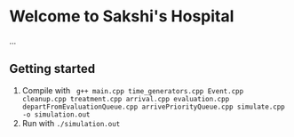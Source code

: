 # Welcome to Sakshi's Hospital
...


## Getting started
1. Compile with ` g++ main.cpp time_generators.cpp Event.cpp cleanup.cpp treatment.cpp arrival.cpp evaluation.cpp departFromEvaluationQueue.cpp arrivePriorityQueue.cpp simulate.cpp -o simulation.out`
2. Run with `./simulation.out`
